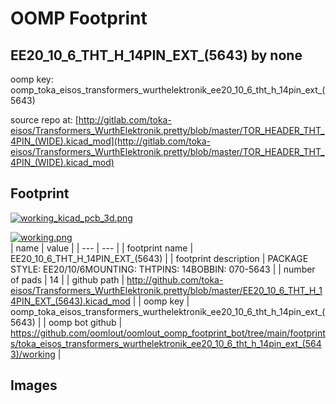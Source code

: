 # OOMP Footprint  
## EE20_10_6_THT_H_14PIN_EXT_(5643)  by none  
  
oomp key: oomp_toka_eisos_transformers_wurthelektronik_ee20_10_6_tht_h_14pin_ext_(5643)  
  
source repo at: [http://gitlab.com/toka-eisos/Transformers_WurthElektronik.pretty/blob/master/TOR_HEADER_THT_4PIN_(WIDE).kicad_mod](http://gitlab.com/toka-eisos/Transformers_WurthElektronik.pretty/blob/master/TOR_HEADER_THT_4PIN_(WIDE).kicad_mod)  
## Footprint  
  
[![working_kicad_pcb_3d.png](working_kicad_pcb_3d_600.png)](working_kicad_pcb_3d.png)  
  
[![working.png](working_600.png)](working.png)  
| name | value | 
| --- | --- | 
| footprint name | EE20_10_6_THT_H_14PIN_EXT_(5643) | 
| footprint description | PACKAGE STYLE: EE20/10/6MOUNTING: THTPINS: 14BOBBIN: 070-5643 | 
| number of pads | 14 | 
| github path | http://github.com/toka-eisos/Transformers_WurthElektronik.pretty/blob/master/EE20_10_6_THT_H_14PIN_EXT_(5643).kicad_mod | 
| oomp key | oomp_toka_eisos_transformers_wurthelektronik_ee20_10_6_tht_h_14pin_ext_(5643) | 
| oomp bot github | https://github.com/oomlout/oomlout_oomp_footprint_bot/tree/main/footprints/toka_eisos_transformers_wurthelektronik_ee20_10_6_tht_h_14pin_ext_(5643)/working | 
## Images  
